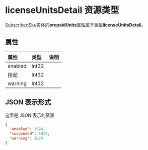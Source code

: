 # <a name="licenseunitsdetail-resource-type"></a>licenseUnitsDetail 资源类型

[SubscribedSku](subscribedsku.md)实体的**prepaidUnits**属性属于类型**licenseUnitsDetail**。

## <a name="properties"></a>属性
| 属性     | 类型   |说明|
|:---------------|:--------|:----------|
|enabled|Int32|            |
|挂起|Int32|            |
|warning|Int32|            |



## <a name="json-representation"></a>JSON 表示形式

这里是 JSON 表示的资源

<!-- {
  "blockType": "resource",
  "optionalProperties": [

  ],
  "@odata.type": "microsoft.graph.licenseUnitsDetail"
}-->

```json
{
  "enabled": 1024,
  "suspended": 1024,
  "warning": 1024
}

```

<!-- uuid: 8fcb5dbc-d5aa-4681-8e31-b001d5168d79
2015-10-25 14:57:30 UTC -->
<!-- {
  "type": "#page.annotation",
  "description": "licenseUnitsDetail resource",
  "keywords": "",
  "section": "documentation",
  "tocPath": ""
}-->
